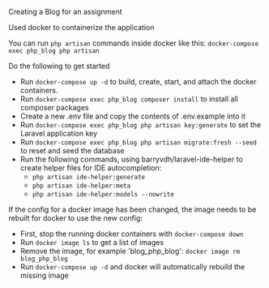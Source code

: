 Creating a Blog for an assignment

Used docker to containerize the application

You can run `php artisan` commands inside docker like this: `docker-compose exec php_blog php artisan`

Do the following to get started
* Run `docker-compose up -d` to build, create, start, and attach the docker containers.
* Run `docker-compose exec php_blog composer install` to install all composer packages
* Create a new .env file and copy the contents of .env.example into it
* Run `docker-compose exec php_blog php artisan key:generate` to set the Laravel application key
* Run `docker-compose exec php_blog php artisan migrate:fresh --seed` to reset and seed the database
* Run the following commands, using barryvdh/laravel-ide-helper to create helper files for IDE autocompletion:
    * `php artisan ide-helper:generate`
    * `php artisan ide-helper:meta`
    * `php artisan ide-helper:models --nowrite`
    
If the config for a docker image has been changed, the image needs to be rebuilt for docker to use the new config:
* First, stop the running docker containers with `docker-compose down`
* Run `docker image ls` to get a list of images
* Remove the image, for example 'blog_php_blog': `docker image rm blog_php_blog`
* Run `docker-compose up -d` and docker will automatically rebuild the missing image
